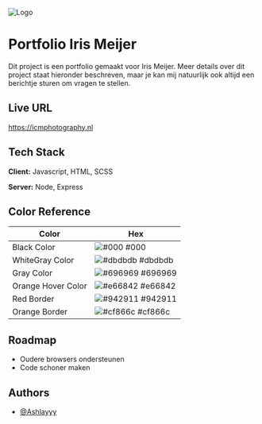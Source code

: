 ![Logo](https://photosbyiris.nl/img/Images%20-%20Index/LogoIrisMeijer.jpg)


# Portfolio Iris Meijer

Dit project is een portfolio gemaakt voor Iris Meijer. Meer details over dit project staat hieronder beschreven, maar je kan mij natuurlijk ook altijd een berichtje sturen om vragen te stellen.

## Live URL

https://icmphotography.nl


## Tech Stack

**Client:** Javascript, HTML, SCSS

**Server:** Node, Express

## Color Reference

| Color             | Hex                                                                |
| ----------------- | ------------------------------------------------------------------ |
| Black Color | ![#000](https://via.placeholder.com/10/000?text=+) #000 |
| WhiteGray Color | ![#dbdbdb](https://via.placeholder.com/10/dbdbdb?text=+) #dbdbdb |
| Gray Color | ![#696969](https://via.placeholder.com/10/696969?text=+) #696969 |
| Orange Hover Color | ![#e66842](https://via.placeholder.com/10/e66842?text=+) #e66842 |
| Red Border | ![#942911](https://via.placeholder.com/10/942911?text=+) #942911 |
| Orange Border | ![#cf866c](https://via.placeholder.com/10/cf866c?text=+) #cf866c |

## Roadmap

- Oudere browsers ondersteunen
- Code schoner maken


## Authors

- [@Ashlayyy](https://www.github.com/Ashlayyy)


